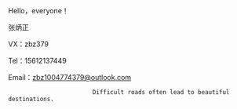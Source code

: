  Hello，everyone！

  张炳正

  VX：zbz379

  Tel：15612137449
  
  Email：zbz1004774379@outlook.com
  
                            Difficult roads often lead to beautiful destinations.
